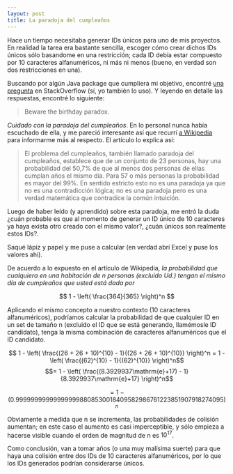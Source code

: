 ```yaml
---
layout: post
title: La paradoja del cumpleaños
---
```


Hace un tiempo necesitaba generar IDs únicos para uno de mis proyectos. En realidad la tarea era
bastante sencilla, escoger cómo crear dichos IDs únicos sólo basandome en una restricción; cada
ID debía estar compuesto por 10 caracteres alfanuméricos, ni más ni menos (bueno, en verdad son
dos restricciones en una).

Buscando por algún Java package que cumpliera mi objetivo, encontré 
[una pregunta](https://stackoverflow.com/questions/41107/how-to-generate-a-random-alpha-numeric-string) 
en StackOverflow (sí, yo también lo uso). Y leyendo en detalle las respuestas, encontré lo siguiente:

> Beware the birthday paradox.

*Cuidado con la paradoja del cumpleaños*. En lo personal nunca había escuchado de ella, y me pareció
interesante así que recurrí [a Wikipedia](https://es.wikipedia.org/wiki/Paradoja_del_cumplea%C3%B1os) para informarme
más al respecto. El artículo lo explica así:

> El problema del cumpleaños, también llamado paradoja del cumpleaños, establece que de un conjunto 
de 23 personas, hay una probabilidad del 50,7% de que al menos dos personas de ellas cumplan años el
 mismo día. Para 57 o más personas la probabilidad es mayor del 99%. En sentido estricto esto no es 
 una paradoja ya que no es una contradicción lógica; no es una paradoja pero es una verdad 
 matemática que contradice la común intuición.

Luego de haber leído (y aprendido) sobre esta paradoja, me entró la duda ¿cuán probable es que al 
momento de generar un ID único de 10 caracteres ya haya exista otro creado con el mismo valor?, 
¿cuán únicos son realmente estos IDs?.

Saqué lápiz y papel y me puse a calcular (en verdad abrí Excel y puse los valores ahi).

De acuerdo a lo expuesto en el artículo de Wikipedia, *la probabilidad que cualquiera en una 
habitación de n personas (excluido Ud.) tengan el mismo día de cumpleaños que usted está dada por*

$$ 1 - \left( \frac{364}{365} \right)^n $$

Aplicando el mismo concepto a nuestro contexto (10 caracteres alfanuméricos),  podríamos calcular
la probabilidad de que cualquier ID en un set de tamaño n (excluido el ID que se está generando, 
llamémosle ID candidato), tenga la misma combinación de caracteres alfanuméricos que el ID candidato.

$$ 1 - \left( \frac{(26 + 26 + 10)^{10} - 1}{(26 + 26 + 10)^{10}} \right)^n =
1 -  \left( \frac{(62)^{10} - 1}{(62)^{10}} \right)^n$$
$$= 1 -  \left( \frac{(8.3929937\mathrm{e}+17) - 1}{8.3929937\mathrm{e}+17} \right)^n$$

$$= 1 - (0.999999999999999998808530018409582986761223851907918274095)^n$$

Obviamente a medida que n se incrementa, las probabilidades de colisión aumentan; en este caso
el aumento es casi imperceptible, y sólo empieza a hacerse visible cuando el orden de magnitud de n 
es $10^{17}$.

Como conclusión, van a tomar años (o una muy malísima suerte) para que haya una colisión entre dos
IDs de 10 caracteres alfanuméricos, por lo que los IDs generados podrían considerarse únicos.